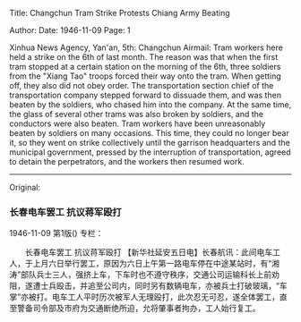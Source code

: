 Title: Changchun Tram Strike Protests Chiang Army Beating

Author:
Date: 1946-11-09
Page: 1

Xinhua News Agency, Yan'an, 5th: Changchun Airmail: Tram workers here held a strike on the 6th of last month. The reason was that when the first tram stopped at a certain station on the morning of the 6th, three soldiers from the "Xiang Tao" troops forced their way onto the tram. When getting off, they also did not obey order. The transportation section chief of the transportation company stepped forward to dissuade them, and was then beaten by the soldiers, who chased him into the company. At the same time, the glass of several other trams was also broken by soldiers, and the conductors were also beaten. Tram workers have been unreasonably beaten by soldiers on many occasions. This time, they could no longer bear it, so they went on strike collectively until the garrison headquarters and the municipal government, pressed by the interruption of transportation, agreed to detain the perpetrators, and the workers then resumed work.



<hr /> 

Original: 


### 长春电车罢工  抗议蒋军殴打

1946-11-09
第1版()
专栏：

　　长春电车罢工
    抗议蒋军殴打
    【新华社延安五日电】长春航讯：此间电车工人，于上月六日举行罢工，原因为六日上午第一路电车停在中途某站时，有“湘涛”部队兵士三人，强挤上车，下车时也不遵守秩序，交通公司运输科长上前劝阻，遂遭士兵殴击，并追至公司内，同时另有数辆电车，亦被兵士打破玻璃，“车掌”亦被打。电车工人平时历次被军人无理殴打，此次忍无可忍，遂全体罢工，直至警备司令部及市府为交通断绝所迫，允将肇事者拘办，工人始行复工。
